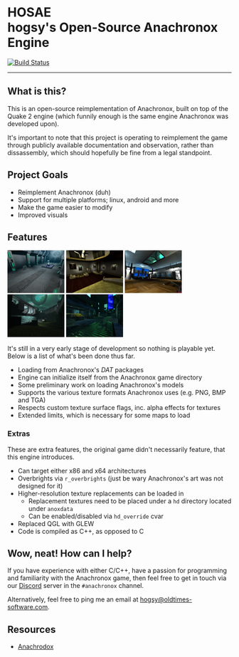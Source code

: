 # HOSAE<br>hogsy's Open-Source Anachronox Engine

[![Build Status](https://github.com/hogsy/hosae/actions/workflows/build-status.yml/badge.svg)](https://github.com/hogsy/hosae/actions/workflows/build-status.yml)

----

## What is this?

This is an open-source reimplementation of Anachronox, built on top of the
Quake 2 engine (which funnily enough is the same engine Anachronox was
developed upon).

It's important to note that this project is operating to reimplement the game through 
publicly available documentation and observation, rather than dissassembly, which should 
hopefully be fine from a legal standpoint.

## Project Goals

- Reimplement Anachronox (duh)
- Support for multiple platforms; linux, android and more
- Make the game easier to modify
- Improved visuals

## Features

[![Screenshot](preview/thumb_01.png)](preview/01.webp)
[![Screenshot](preview/thumb_02.png)](preview/02.webp)
[![Screenshot](preview/thumb_03.png)](preview/03.webp)
[![Screenshot](preview/thumb_04.png)](preview/04.webp)
[![Screenshot](preview/thumb_06.png)](preview/06.webp)

It's still in a very early stage of development so nothing is playable yet.
Below is a list of what's been done thus far.

- Loading from Anachronox's _DAT_ packages
- Engine can initialize itself from the Anachronox game directory
- Some preliminary work on loading Anachronox's models
- Supports the various texture formats Anachronox uses (e.g. PNG, BMP and TGA)
- Respects custom texture surface flags, inc. alpha effects for textures
- Extended limits, which is necessary for some maps to load

### Extras

These are extra features, the original game didn't necessarily feature, that this engine introduces.

- Can target either x86 and x64 architectures
- Overbrights via `r_overbrights` (just be wary Anachronox's art was not designed for it)
- Higher-resolution texture replacements can be loaded in
    - Replacement textures need to be placed under a `hd` directory located under `anoxdata`
    - Can be enabled/disabled via `hd_override` cvar
- Replaced QGL with GLEW
- Code is compiled as C++, as opposed to C

## Wow, neat! How can I help?

If you have experience with either C/C++, have a passion for programming and familiarity with the Anachronox game, then feel free to get in touch via our [Discord](https://discord.gg/EdmwgVk) server in the `#anachronox` channel.

Alternatively, feel free to ping me an email at [hogsy@oldtimes-software.com](mailto:hogsy@oldtimes-software.com).

## Resources

- [Anachrodox](https://anachrodox.talonbrave.info/)
